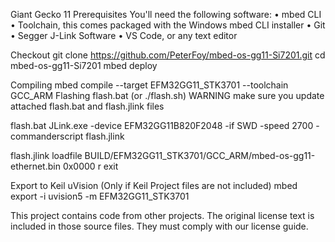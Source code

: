 Giant Gecko 11
Prerequisites
You'll need the following software:
	• mbed CLI
	• Toolchain, this comes packaged with the Windows mbed CLI installer
	• Git
	• Segger J-Link Software
	• VS Code, or any text editor
   
Checkout
git clone https://github.com/PeterFoy/mbed-os-gg11-Si7201.git
cd mbed-os-gg11-Si7201
mbed deploy

Compiling
mbed compile --target EFM32GG11_STK3701 --toolchain GCC_ARM
Flashing
flash.bat (or ./flash.sh)
WARNING make sure you update attached flash.bat and flash.jlink files

flash.bat
JLink.exe -device EFM32GG11B820F2048 -if SWD -speed 2700 -commanderscript flash.jlink

flash.jlink
loadfile BUILD/EFM32GG11_STK3701/GCC_ARM/mbed-os-gg11-ethernet.bin 0x0000
r
exit

Export to Keil uVision (Only if Keil Project files are not included)
mbed export -i uvision5 -m EFM32GG11_STK3701

This project contains code from other projects. The original license text is included in those source files. They must comply with our license guide.

